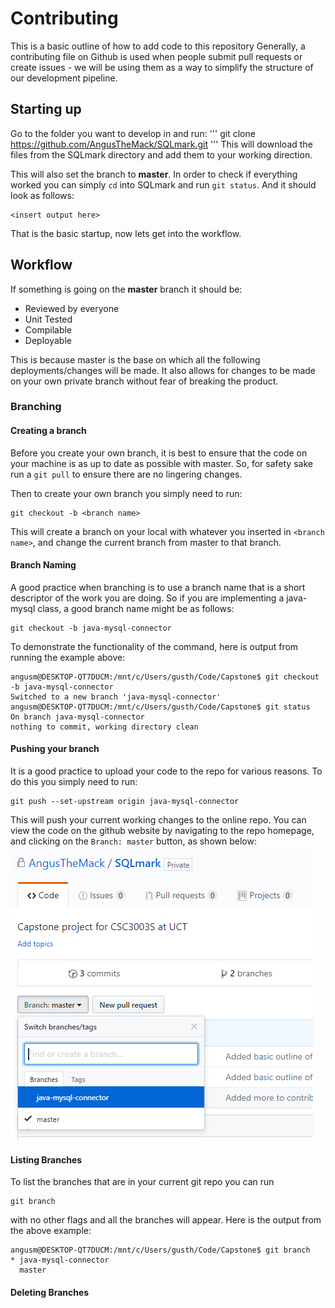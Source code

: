 # Contributing
This is a basic outline of how to add code to this repository Generally, a contributing file on Github is used when people submit pull requests or create issues - we will be using them as a way to simplify the structure of our development pipeline.

## Starting up
Go to the folder you want to develop in and run:
'''
git clone https://github.com/AngusTheMack/SQLmark.git
'''
This will download the files from the SQLmark directory and add them to your working direction.

This will also set the branch to **master**. In order to check if everything worked you can simply `cd` into SQLmark and run `git status`. And it should look as follows:
```
<insert output here>
```

That is the basic startup, now lets get into the workflow.

## Workflow
If something is going on the **master** branch it should be:
* Reviewed by everyone
* Unit Tested
* Compilable
* Deployable

This is because master is the base on which all the following deployments/changes will be made. It also allows for changes to be made on your own private branch without fear of breaking the product.

### Branching
#### Creating a branch
Before you create your own branch, it is best to ensure that the code on your machine is as up to date as possible with master. So, for safety sake run a `git pull` to ensure there are no lingering changes.

Then to create your own branch you simply need to run:
```git
git checkout -b <branch name>
```
This will create a branch on your local with whatever you inserted in `<branch name>`, and change the current branch from master to that branch.

#### Branch Naming
A good practice when branching is to use a branch name that is a short descriptor of the work you are doing. So if you are implementing a java-mysql class, a good branch name might be as follows:
```git
git checkout -b java-mysql-connector
```
To demonstrate the functionality of the command, here is output from running the example above:
```git
angusm@DESKTOP-QT7DUCM:/mnt/c/Users/gusth/Code/Capstone$ git checkout -b java-mysql-connector
Switched to a new branch 'java-mysql-connector'
angusm@DESKTOP-QT7DUCM:/mnt/c/Users/gusth/Code/Capstone$ git status
On branch java-mysql-connector
nothing to commit, working directory clean
```
#### Pushing your branch
It is a good practice to upload your code to the repo for various reasons. To do this you simply need to run:
```
git push --set-upstream origin java-mysql-connector
```
This will push your current working changes to the online repo. You can view the code on the github website by navigating to the repo homepage, and clicking on the `Branch: master` button, as shown below:
![Git Branch](projectImages/gitbranch.png)

#### Listing Branches
To list the branches that are in your current git repo you can run 
```
git branch
```
with no other flags and all the branches will appear. Here is the output from the above example:
```
angusm@DESKTOP-QT7DUCM:/mnt/c/Users/gusth/Code/Capstone$ git branch
* java-mysql-connector
  master
```

#### Deleting Branches